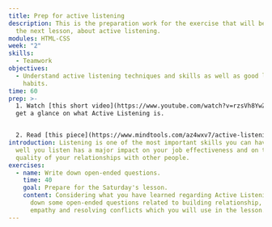 ```yaml
---
title: Prep for active listening
description: This is the preparation work for the exercise that will be done in
  the next lesson, about active listening.
modules: HTML-CSS
week: "2"
skills:
  - Teamwork
objectives:
  - Understand active listening techniques and skills as well as good listening
    habits.
time: 60
prep: >-
  1﻿. Watch [this short video](https://www.youtube.com/watch?v=rzsVh8YwZEQ) to
  get a glance on what Active Listening is.


  2﻿. Read [this piece](https://www.mindtools.com/az4wxv7/active-listening) on Active Reading to get a more in depth understanding on why listening is such an important skill and how you can improve it.
introduction: Listening is one of the most important skills you can have. How
  well you listen has a major impact on your job effectiveness and on the
  quality of your relationships with other people.
exercises:
  - name: Write down open-ended questions.
    time: 40
    goal: Prepare for the Saturday's lesson.
    content: Considering what you have learned regarding Active Listening, write
      down some open-ended questions related to building relationship, building
      empathy and resolving conflicts which you will use in the lesson.
---
```

